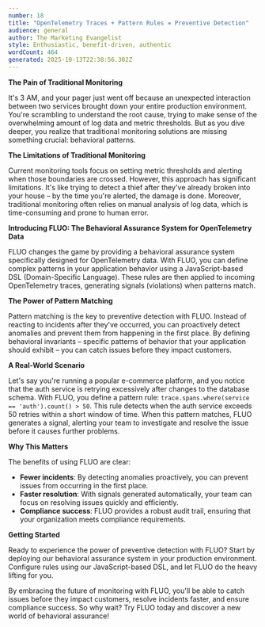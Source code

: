 ```yaml
---
number: 18
title: "OpenTelemetry Traces + Pattern Rules = Preventive Detection"
audience: general
author: The Marketing Evangelist
style: Enthusiastic, benefit-driven, authentic
wordCount: 464
generated: 2025-10-13T22:38:56.302Z
---
```


**The Pain of Traditional Monitoring**

It's 3 AM, and your pager just went off because an unexpected interaction between two services brought down your entire production environment. You're scrambling to understand the root cause, trying to make sense of the overwhelming amount of log data and metric thresholds. But as you dive deeper, you realize that traditional monitoring solutions are missing something crucial: behavioral patterns.

**The Limitations of Traditional Monitoring**

Current monitoring tools focus on setting metric thresholds and alerting when those boundaries are crossed. However, this approach has significant limitations. It's like trying to detect a thief after they've already broken into your house – by the time you're alerted, the damage is done. Moreover, traditional monitoring often relies on manual analysis of log data, which is time-consuming and prone to human error.

**Introducing FLUO: The Behavioral Assurance System for OpenTelemetry Data**

FLUO changes the game by providing a behavioral assurance system specifically designed for OpenTelemetry data. With FLUO, you can define complex patterns in your application behavior using a JavaScript-based DSL (Domain-Specific Language). These rules are then applied to incoming OpenTelemetry traces, generating signals (violations) when patterns match.

**The Power of Pattern Matching**

Pattern matching is the key to preventive detection with FLUO. Instead of reacting to incidents after they've occurred, you can proactively detect anomalies and prevent them from happening in the first place. By defining behavioral invariants – specific patterns of behavior that your application should exhibit – you can catch issues before they impact customers.

**A Real-World Scenario**

Let's say you're running a popular e-commerce platform, and you notice that the auth service is retrying excessively after changes to the database schema. With FLUO, you define a pattern rule: `trace.spans.where(service == 'auth').count() > 50`. This rule detects when the auth service exceeds 50 retries within a short window of time. When this pattern matches, FLUO generates a signal, alerting your team to investigate and resolve the issue before it causes further problems.

**Why This Matters**

The benefits of using FLUO are clear:

* **Fewer incidents**: By detecting anomalies proactively, you can prevent issues from occurring in the first place.
* **Faster resolution**: With signals generated automatically, your team can focus on resolving issues quickly and efficiently.
* **Compliance success**: FLUO provides a robust audit trail, ensuring that your organization meets compliance requirements.

**Getting Started**

Ready to experience the power of preventive detection with FLUO? Start by deploying our behavioral assurance system in your production environment. Configure rules using our JavaScript-based DSL, and let FLUO do the heavy lifting for you.

By embracing the future of monitoring with FLUO, you'll be able to catch issues before they impact customers, resolve incidents faster, and ensure compliance success. So why wait? Try FLUO today and discover a new world of behavioral assurance!